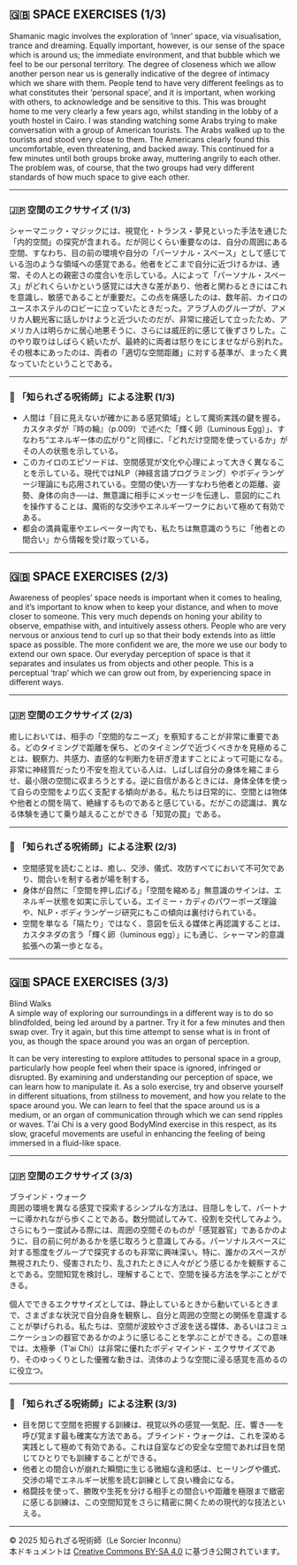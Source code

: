 ## 🇬🇧 SPACE EXERCISES (1/3)

Shamanic magic involves the exploration of ‘inner’ space, via visualisation, trance and dreaming. Equally important, however, is our sense of the space which is around us; the immediate environment, and that bubble which we feel to be our personal territory. The degree of closeness which we allow another person near us is generally indicative of the degree of intimacy which we share with them. People tend to have very different feelings as to what constitutes their ‘personal space’, and it is important, when working with others, to acknowledge and be sensitive to this. This was brought home to me very clearly a few years ago, whilst standing in the lobby of a youth hostel in Cairo. I was standing watching some Arabs trying to make conversation with a group of American tourists. The Arabs walked up to the tourists and stood very close to them. The Americans clearly found this uncomfortable, even threatening, and backed away. This continued for a few minutes
until both groups broke away, muttering angrily to each other. The problem was, of course, that the two groups had very different standards of how much space to give each other.

---

### 🇯🇵 空間のエクササイズ (1/3)

シャーマニック・マジックには、視覚化・トランス・夢見といった手法を通じた「内的空間」の探究が含まれる。だが同じくらい重要なのは、自分の周囲にある空間、すなわち、目の前の環境や自分の「パーソナル・スペース」として感じている泡のような領域への感覚である。他者をどこまで自分に近づけるかは、通常、その人との親密さの度合いを示している。人によって「パーソナル・スペース」がどれくらいかという感覚には大きな差があり、他者と関わるときにはこれを意識し、敏感であることが重要だ。この点を痛感したのは、数年前、カイロのユースホステルのロビーに立っていたときだった。アラブ人のグループが、アメリカ人観光客に話しかけようと近づいたのだが、非常に接近して立ったため、アメリカ人は明らかに居心地悪そうに、さらには威圧的に感じて後ずさりした。このやり取りはしばらく続いたが、最終的に両者は怒りをにじませながら別れた。その根本にあったのは、両者の「適切な空間距離」に対する基準が、まったく異なっていたということである。

---

### 🐌 「知られざる呪術師」による注釈 (1/3)

- 人間は「目に見えないが確かにある感覚領域」として魔術実践の鍵を握る。カスタネダが『時の輪』（p.009）で述べた「輝く卵（Luminous Egg）」、すなわち“エネルギー体の広がり”と同様に、「どれだけ空間を使っているか」がその人の状態を示している。
- このカイロのエピソードは、空間感覚が文化や心理によって大きく異なることを示している。現代ではNLP（神経言語プログラミング）やボディランゲージ理論にも応用されている。空間の使い方──すなわち他者との距離、姿勢、身体の向き──は、無意識に相手にメッセージを伝達し、意図的にこれを操作することは、魔術的な交渉やエネルギーワークにおいて極めて有効である。
- 都会の満員電車やエレベーター内でも、私たちは無意識のうちに「他者との間合い」から情報を受け取っている。

---

## 🇬🇧 SPACE EXERCISES (2/3)

Awareness of peoples’ space needs is important when it comes to healing, and it’s important to know when to keep your distance, and when to move closer to someone. This very much depends on honing your ability to observe, empathise with, and intuitively assess others. People who are very nervous or anxious tend to curl up so that their body extends into as little space as possible. The more confident we are, the more we use our body to extend our own space. Our everyday perception of space is that it separates and insulates us from objects and other people. This is a perceptual ‘trap’ which we can grow out from, by experiencing space in different ways.

---

### 🇯🇵 空間のエクササイズ (2/3)

癒しにおいては、相手の「空間的なニーズ」を察知することが非常に重要である。どのタイミングで距離を保ち、どのタイミングで近づくべきかを見極めることは、観察力、共感力、直感的な判断力を研ぎ澄ますことによって可能になる。非常に神経質だったり不安を抱えている人は、しばしば自分の身体を縮こまらせ、最小限の空間に収まろうとする。逆に自信があるときには、身体全体を使って自らの空間をより広く支配する傾向がある。私たちは日常的に、空間とは物体や他者との間を隔て、絶縁するものであると感じている。だがこの認識は、異なる体験を通じて乗り越えることができる「知覚の罠」である。

---

### 🐌 「知られざる呪術師」による注釈 (2/3)

- 空間感覚を読むことは、癒し、交渉、儀式、攻防すべてにおいて不可欠であり、間合いを制する者が場を制する。
- 身体が自然に「空間を押し広げる」「空間を縮める」無意識のサインは、エネルギー状態を如実に示している。エイミー・カディのパワーポーズ理論や、NLP・ボディランゲージ研究にもこの傾向は裏付けられている。
- 空間を単なる「隔たり」ではなく、意図を伝える媒体と再認識することは、カスタネダの言う「輝く卵（luminous egg）」にも通じ、シャーマン的意識拡張への第一歩となる。

---

## 🇬🇧 SPACE EXERCISES (3/3)

Blind Walks  
A simple way of exploring our surroundings in a different way is to do so blindfolded, being led around by a partner. Try it for a few minutes and then swap over. Try it again, but this time attempt to sense what is in front of you, as though the space around you was an organ of perception.

It can be very interesting to explore attitudes to personal space in a group, particularly how people feel when their space is ignored, infringed or disrupted. By examining and understanding our perception of space, we can learn how to manipulate it. As a solo exercise, try and observe yourself in different situations, from stillness to movement, and how you relate to the space around you. We can learn to feel that the space around us is a medium, or an organ of communication through which we can send ripples or waves. T’ai Chi is a very good BodyMind exercise in this respect, as its slow, graceful movements are useful in enhancing the feeling of being immersed in a fluid-like space.

---

### 🇯🇵 空間のエクササイズ (3/3)

ブラインド・ウォーク  
周囲の環境を異なる感覚で探索するシンプルな方法は、目隠しをして、パートナーに導かれながら歩くことである。数分間試してみて、役割を交代してみよう。さらにもう一度試みる際には、周囲の空間そのものが「感覚器官」であるかのように、目の前に何があるかを感じ取ろうと意識してみる。パーソナルスペースに対する態度をグループで探究するのも非常に興味深い。特に、誰かのスペースが無視されたり、侵害されたり、乱されたときに人々がどう感じるかを観察することである。空間知覚を検討し、理解することで、空間を操る方法を学ぶことができる。

個人でできるエクササイズとしては、静止しているときから動いているときまで、さまざまな状況で自分自身を観察し、自分と周囲の空間との関係を意識することが挙げられる。私たちは、空間が波紋やさざ波を送る媒体、あるいはコミュニケーションの器官であるかのように感じることを学ぶことができる。この意味では、太極拳（T’ai Chi）は非常に優れたボディマインド・エクササイズであり、そのゆっくりとした優雅な動きは、流体のような空間に浸る感覚を高めるのに役立つ。

---

### 🐌 「知られざる呪術師」による注釈 (3/3)

- 目を閉じて空間を把握する訓練は、視覚以外の感覚──気配、圧、響き──を呼び覚ます最も確実な方法である。ブラインド・ウォークは、これを深める実践として極めて有効である。これは自室などの安全な空間であれば目を閉じてひとりでも訓練することができる。
- 他者との間合いが崩れた瞬間に生じる微細な違和感は、ヒーリングや儀式、交渉の場でエネルギー状態を読む訓練として良い機会になる。
- 格闘技を使って、勝敗や生死を分ける相手との間合いや距離を極限まで緻密に感じる訓練は、この空間知覚をさらに精密に開くための現代的な技法といえる。

---

© 2025 知られざる呪術師（Le Sorcier Inconnu）  
本ドキュメントは [Creative Commons BY-SA 4.0](https://creativecommons.org/licenses/by-sa/4.0/deed.ja) に基づき公開されています。
